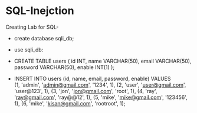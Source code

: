 # SQL-Inejction

Creating Lab for SQL-

 - create database sqli_db;
 
-  use sqli_db: 
 
 - CREATE TABLE users (
   id INT,
   name VARCHAR(50),
   email VARCHAR(50),
   password VARCHAR(50),
   enable INT(1)
   ); 

- INSERT INTO users (id, name, email, password, enable) 
VALUES	
(1, 'admin', 'admin@gmail.com', '1234', 1), 
(2, 'user', 'user@gmail.com', 'user@123', 1), 
(3, 'jon', 'jon@gmail.com', 'root', 1), 
(4, 'ray', 'ray@gmail.com', 'ray@@12', 1),
(5, 'mike', 'mike@gmail.com', '123456', 1), 
(6, 'mike', 'kisan@gmail.com', 'rootroot', 1);
